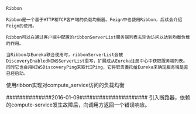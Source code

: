 	Ribbon

	Ribbon是一个基于HTTP和TCP客户端的负载均衡器。Feign中也使用Ribbon，后续会介绍Feign的使用。

	Ribbon可以在通过客户端中配置的ribbonServerList服务端列表去轮询访问以达到均衡负载的作用。

	当Ribbon与Eureka联合使用时，ribbonServerList会被DiscoveryEnabledNIWSServerList重写，扩展成从Eureka注册中心中获取服务端列表。
	同时它也会用NIWSDiscoveryPing来取代IPing，它将职责委托给Eureka来确定服务端是否已经启动。
	
使用ribbon实现对compute_service访问的负载均衡


##############2016-01-09#####################
引入断路器，依赖的compute-service发生故障后，向调用方返回一个错误响应。